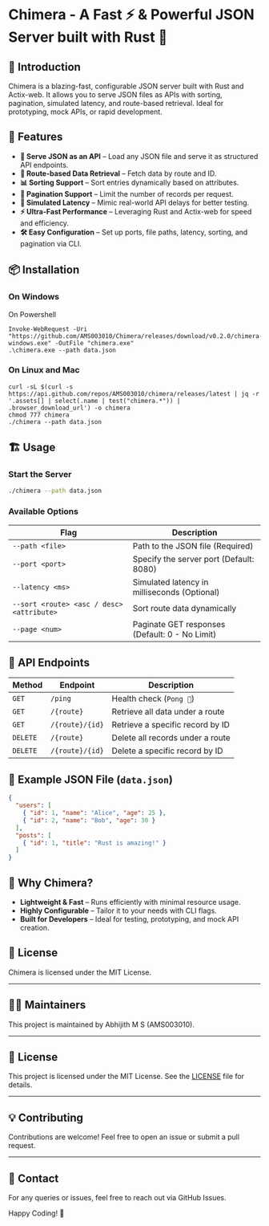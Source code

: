 # Chimera - A Fast ⚡ & Powerful JSON Server built with Rust 🦀

## 🔱 Introduction

Chimera is a blazing-fast, configurable JSON server built with Rust and Actix-web. It allows you to serve JSON files as APIs with sorting, pagination, simulated latency, and route-based retrieval. Ideal for prototyping, mock APIs, or rapid development.

## 🚀 Features

- **📂 Serve JSON as an API** – Load any JSON file and serve it as structured API endpoints.
- **📌 Route-based Data Retrieval** – Fetch data by route and ID.
- **📊 Sorting Support** – Sort entries dynamically based on attributes.
- **📑 Pagination Support** – Limit the number of records per request.
- **🐌 Simulated Latency** – Mimic real-world API delays for better testing.
- **⚡ Ultra-Fast Performance** – Leveraging Rust and Actix-web for speed and efficiency.
- **🛠️ Easy Configuration** – Set up ports, file paths, latency, sorting, and pagination via CLI.

## 📦 Installation

### On Windows

On Powershell
```
Invoke-WebRequest -Uri "https://github.com/AMS003010/Chimera/releases/download/v0.2.0/chimera-windows.exe" -OutFile "chimera.exe"
.\chimera.exe --path data.json
```

### On Linux and Mac

```
curl -sL $(curl -s https://api.github.com/repos/AMS003010/chimera/releases/latest | jq -r '.assets[] | select(.name | test("chimera.*")) | .browser_download_url') -o chimera
chmod 777 chimera
./chimera --path data.json
```

## 🏗️ Usage

### Start the Server

```sh
./chimera --path data.json
```

### Available Options

| Flag             | Description                                      |
|-----------------|--------------------------------------------------|
| `--path <file>`  | Path to the JSON file (Required)               |
| `--port <port>`  | Specify the server port (Default: 8080)        |
| `--latency <ms>` | Simulated latency in milliseconds (Optional)   |
| `--sort <route> <asc / desc> <attribute>` | Sort route data dynamically |
| `--page <num>`   | Paginate GET responses (Default: 0 - No Limit) |

## 📡 API Endpoints

| Method   | Endpoint        | Description                      |
| -------- | --------------- | -------------------------------- |
| `GET`    | `/ping`         | Health check (`Pong 🏓`)         |
| `GET`    | `/{route}`      | Retrieve all data under a route  |
| `GET`    | `/{route}/{id}` | Retrieve a specific record by ID |
| `DELETE` | `/{route}`      | Delete all records under a route |
| `DELETE` | `/{route}/{id}` | Delete a specific record by ID   |

## 📜 Example JSON File (`data.json`)

```json
{
  "users": [
    { "id": 1, "name": "Alice", "age": 25 },
    { "id": 2, "name": "Bob", "age": 30 }
  ],
  "posts": [
    { "id": 1, "title": "Rust is amazing!" }
  ]
}
```

## 🌟 Why Chimera?

- **Lightweight & Fast** – Runs efficiently with minimal resource usage.
- **Highly Configurable** – Tailor it to your needs with CLI flags.
- **Built for Developers** – Ideal for testing, prototyping, and mock API creation.

## 📜 License

Chimera is licensed under the MIT License.

---

## 👨‍💻 Maintainers
This project is maintained by Abhijith M S (AMS003010).

---

## 📜 License
This project is licensed under the MIT License. See the [LICENSE](LICENSE) file for details.

---

## 💡 Contributing
Contributions are welcome! Feel free to open an issue or submit a pull request.

---

## 📩 Contact
For any queries or issues, feel free to reach out via GitHub Issues.

Happy Coding! 🚀

